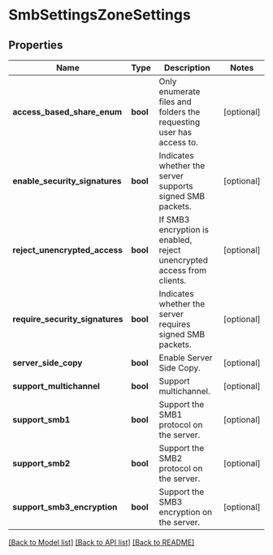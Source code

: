 # SmbSettingsZoneSettings

## Properties
Name | Type | Description | Notes
------------ | ------------- | ------------- | -------------
**access_based_share_enum** | **bool** | Only enumerate files and folders the requesting user has access to. | [optional] 
**enable_security_signatures** | **bool** | Indicates whether the server supports signed SMB packets. | [optional] 
**reject_unencrypted_access** | **bool** | If SMB3 encryption is enabled, reject unencrypted access from clients. | [optional] 
**require_security_signatures** | **bool** | Indicates whether the server requires signed SMB packets. | [optional] 
**server_side_copy** | **bool** | Enable Server Side Copy. | [optional] 
**support_multichannel** | **bool** | Support multichannel. | [optional] 
**support_smb1** | **bool** | Support the SMB1 protocol on the server. | [optional] 
**support_smb2** | **bool** | Support the SMB2 protocol on the server. | [optional] 
**support_smb3_encryption** | **bool** | Support the SMB3 encryption on the server. | [optional] 

[[Back to Model list]](../README.md#documentation-for-models) [[Back to API list]](../README.md#documentation-for-api-endpoints) [[Back to README]](../README.md)


